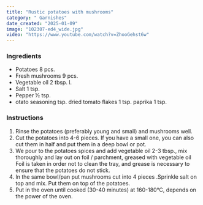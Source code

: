 ```yaml
---
title: "Rustic potatoes with mushrooms"
category: " Garnishes"
date_created: "2025-01-09"
image: "102307-ed4_wide.jpg"
video: "https://www.youtube.com/watch?v=ZhooGehst6w"
---
```

### Ingredients
- Potatoes 8 pcs.
- Fresh mushrooms 9 pcs.
- Vegetable oil 2 tbsp. l.
- Salt 1 tsp.
- Pepper ½ tsp.
- otato seasoning  tsp.
dried tomato flakes
1 tsp.
paprika
1 tsp.

### Instructions
1. Rinse the potatoes (preferably young and small) and mushrooms well. 
2. Cut the potatoes into 4-6 pieces. If you have a small one, you can also cut them in half and put them in a deep bowl or pot.
3. We pour to the potatoes spices and add vegetable oil 2-3 tbsp., mix thoroughly and lay out on foil / parchment, greased with vegetable oil Foil is taken in order not to clean the tray, and grease is necessary to ensure that the potatoes do not stick.
4. In the same bowl/pan put mushrooms cut into 4 pieces .Sprinkle salt on top and mix. Put them on top of the potatoes.
5. Put in the oven until cooked (30-40 minutes) at 160-180°C, depends on the power of the oven.
